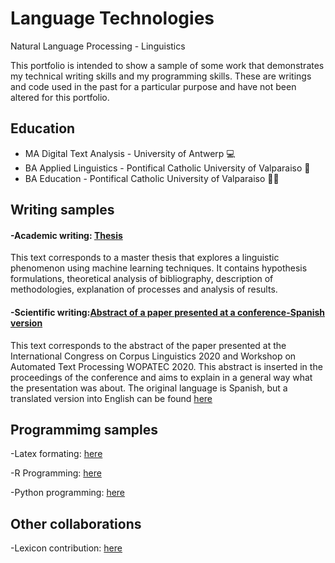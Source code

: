 # Language Technologies
Natural Language Processing - Linguistics

This portfolio is intended to show a sample of some work that demonstrates my technical writing skills and my programming skills. These are writings and code used in the past for a particular purpose and have not been altered for this portfolio.

## Education
- MA Digital Text Analysis - University of Antwerp 💻
- BA Applied Linguistics - Pontifical Catholic University of Valparaiso 📜
- BA Education - Pontifical Catholic University of Valparaiso 👩‍🏫

## Writing samples

#### -Academic writing: [Thesis](https://github.com/valeravest1/portfolio/blob/main/Thesis_Valentina_Ravest.pdf)

This text corresponds to a master thesis that explores a linguistic phenomenon using machine learning techniques. It contains hypothesis formulations, theoretical analysis of bibliography, description of methodologies, explanation of processes and analysis of results.

#### -Scientific writing:[Abstract of a paper presented at a conference-Spanish version](https://pure.rug.nl/ws/portalfiles/portal/155049863/Libro_de_Res_menes_Actas_III_CILCC_2020_y_V_WoPATeC_2020_Virtual_.pdf#page=294)

This text corresponds to the abstract of the paper presented at the International Congress on Corpus Linguistics 2020 and Workshop on Automated Text Processing WOPATEC 2020. This abstract is inserted in the proceedings of the conference and aims to explain in a general way what the presentation was about. The original language is Spanish, but a translated version into English can be found [here](https://github.com/valeravest1/portfolio/blob/main/WOPATEC%20en.pdf)

## Programmimg samples
-Latex formating: [here](https://github.com/valeravest1/portfolio/blob/main/latex-thesis-formating.tex)

-R Programming: [here](https://github.com/valeravest1/portfolio/blob/main/code_thesis_r.ipynb)

-Python programming: [here](https://github.com/valeravest1/portfolio/blob/main/Neural_BERT_HW_solution_adapted.ipynb)

## Other collaborations
-Lexicon contribution: [here](https://github.com/valeravest1/portfolio/blob/main/lexicon-aknowledgments.pdf)

